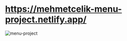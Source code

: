 # https://mehmetcelik-menu-project.netlify.app/


<img src="https://media.giphy.com/media/G40jIpifIYgBBLb64O/giphy.gif" alt="menu-project">
